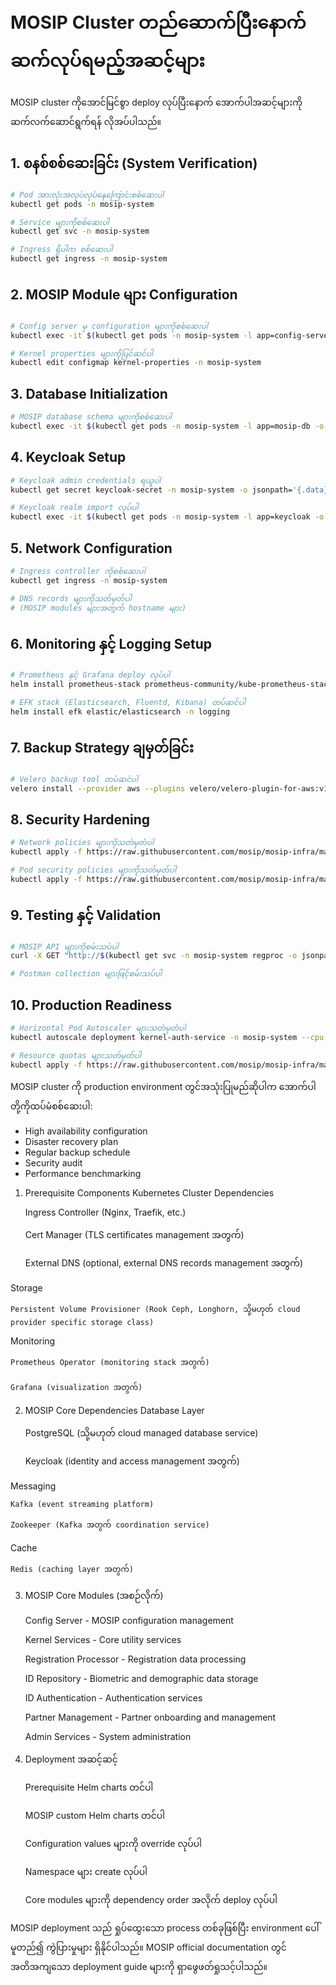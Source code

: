 # MOSIP Cluster တည်ဆောက်ပြီးနောက် ဆက်လုပ်ရမည့်အဆင့်များ

MOSIP cluster ကိုအောင်မြင်စွာ deploy လုပ်ပြီးနောက် အောက်ပါအဆင့်များကို ဆက်လက်ဆောင်ရွက်ရန် လိုအပ်ပါသည်။

## 1. စနစ်စစ်ဆေးခြင်း (System Verification)

```bash
# Pod အားလုံးအလုပ်လုပ်နေကြောင်းစစ်ဆေးပါ
kubectl get pods -n mosip-system

# Service များကိုစစ်ဆေးပါ
kubectl get svc -n mosip-system

# Ingress ရှိပါက စစ်ဆေးပါ
kubectl get ingress -n mosip-system
```

## 2. MOSIP Module များ Configuration

```bash
# Config server မှ configuration များကိုစစ်ဆေးပါ
kubectl exec -it $(kubectl get pods -n mosip-system -l app=config-server -o jsonpath='{.items[0].metadata.name}') -n mosip-system -- cat /config/application.properties

# Kernel properties များကိုပြင်ဆင်ပါ
kubectl edit configmap kernel-properties -n mosip-system
```

## 3. Database Initialization

```bash
# MOSIP database schema များကိုစစ်ဆေးပါ
kubectl exec -it $(kubectl get pods -n mosip-system -l app=mosip-db -o jsonpath='{.items[0].metadata.name}') -n mosip-system -- psql -U mosipuser -d mosip_kernel
```

## 4. Keycloak Setup

```bash
# Keycloak admin credentials ရယူပါ
kubectl get secret keycloak-secret -n mosip-system -o jsonpath='{.data}' | jq 'map_values(@base64d)'

# Keycloak realm import လုပ်ပါ
kubectl exec -it $(kubectl get pods -n mosip-system -l app=keycloak -o jsonpath='{.items[0].metadata.name}') -n mosip-system -- /opt/keycloak/bin/kc.sh import --file /opt/keycloak/data/import/mosip-realm.json
```

## 5. Network Configuration

```bash
# Ingress controller ကိုစစ်ဆေးပါ
kubectl get ingress -n mosip-system

# DNS records များကိုသတ်မှတ်ပါ
# (MOSIP modules များအတွက် hostname များ)
```

## 6. Monitoring နှင့် Logging Setup

```bash
# Prometheus နှင့် Grafana deploy လုပ်ပါ
helm install prometheus-stack prometheus-community/kube-prometheus-stack -n monitoring

# EFK stack (Elasticsearch, Fluentd, Kibana) တပ်ဆင်ပါ
helm install efk elastic/elasticsearch -n logging
```

## 7. Backup Strategy ချမှတ်ခြင်း

```bash
# Velero backup tool တပ်ဆင်ပါ
velero install --provider aws --plugins velero/velero-plugin-for-aws:v1.0.0 --bucket mosip-backup --secret-file ./credentials-velero --use-volume-snapshots=false --backup-location-config region=minio,s3ForcePathStyle="true",s3Url=http://minio.mosip-system.svc:9000
```

## 8. Security Hardening

```bash
# Network policies များကိုသတ်မှတ်ပါ
kubectl apply -f https://raw.githubusercontent.com/mosip/mosip-infra/master/security/network-policies.yaml

# Pod security policies များကိုသတ်မှတ်ပါ
kubectl apply -f https://raw.githubusercontent.com/mosip/mosip-infra/master/security/psp.yaml
```

## 9. Testing နှင့် Validation

```bash
# MOSIP API များကိုစမ်းသပ်ပါ
curl -X GET "http://$(kubectl get svc -n mosip-system regproc -o jsonpath='{.status.loadBalancer.ingress[0].ip}')/v1/registrationprocessor/status"

# Postman collection များဖြင့်စမ်းသပ်ပါ
```

## 10. Production Readiness

```bash
# Horizontal Pod Autoscaler များသတ်မှတ်ပါ
kubectl autoscale deployment kernel-auth-service -n mosip-system --cpu-percent=80 --min=2 --max=10

# Resource quotas များသတ်မှတ်ပါ
kubectl apply -f https://raw.githubusercontent.com/mosip/mosip-infra/master/resource-quotas.yaml
```

MOSIP cluster ကို production environment တွင်အသုံးပြုမည်ဆိုပါက အောက်ပါတို့ကိုထပ်မံစစ်ဆေးပါ:
- High availability configuration
- Disaster recovery plan
- Regular backup schedule
- Security audit
- Performance benchmarking


1. Prerequisite Components
Kubernetes Cluster Dependencies

    Ingress Controller (Nginx, Traefik, etc.)

    Cert Manager (TLS certificates management အတွက်)

    External DNS (optional, external DNS records management အတွက်)

Storage

    Persistent Volume Provisioner (Rook Ceph, Longhorn, သို့မဟုတ် cloud provider specific storage class)

Monitoring

    Prometheus Operator (monitoring stack အတွက်)

    Grafana (visualization အတွက်)

2. MOSIP Core Dependencies
Database Layer

    PostgreSQL (သို့မဟုတ် cloud managed database service)

    Keycloak (identity and access management အတွက်)

Messaging

    Kafka (event streaming platform)

    Zookeeper (Kafka အတွက် coordination service)

Cache

    Redis (caching layer အတွက်)

3. MOSIP Core Modules (အစဉ်လိုက်)

    Config Server - MOSIP configuration management

    Kernel Services - Core utility services

    Registration Processor - Registration data processing

    ID Repository - Biometric and demographic data storage

    ID Authentication - Authentication services

    Partner Management - Partner onboarding and management

    Admin Services - System administration

4. Deployment အဆင့်ဆင့်

    Prerequisite Helm charts တင်ပါ

    MOSIP custom Helm charts တင်ပါ

    Configuration values များကို override လုပ်ပါ

    Namespace များ create လုပ်ပါ

    Core modules များကို dependency order အလိုက် deploy လုပ်ပါ

MOSIP deployment သည် ရှုပ်ထွေးသော process တစ်ခုဖြစ်ပြီး environment ပေါ်မူတည်၍ ကွဲပြားမှုများ ရှိနိုင်ပါသည်။ MOSIP official documentation တွင် အတိအကျသော deployment guide များကို ရှာဖွေဖတ်ရှုသင့်ပါသည်။
